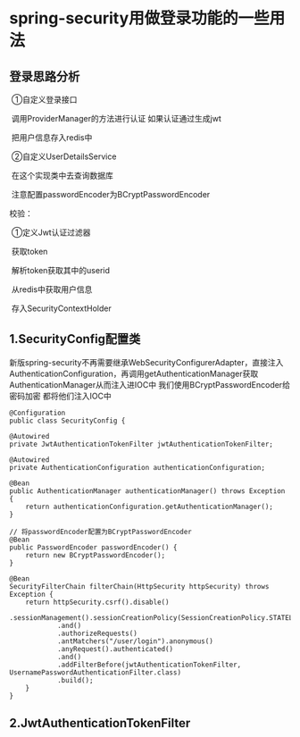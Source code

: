 # spring-security用做登录功能的一些用法

## 登录思路分析

​ ①自定义登录接口

​ 调用ProviderManager的方法进行认证 如果认证通过生成jwt

​ 把用户信息存入redis中

​ ②自定义UserDetailsService

​ 在这个实现类中去查询数据库

​ 注意配置passwordEncoder为BCryptPasswordEncoder

校验：

​ ①定义Jwt认证过滤器

​ 获取token

​ 解析token获取其中的userid

​ 从redis中获取用户信息

​ 存入SecurityContextHolder

## 1.SecurityConfig配置类

新版spring-security不再需要继承WebSecurityConfigurerAdapter，直接注入AuthenticationConfiguration，再调用getAuthenticationManager获取AuthenticationManager从而注入进IOC中
我们使用BCryptPasswordEncoder给密码加密
都将他们注入IOC中

    @Configuration
    public class SecurityConfig {

    @Autowired
    private JwtAuthenticationTokenFilter jwtAuthenticationTokenFilter;

    @Autowired
    private AuthenticationConfiguration authenticationConfiguration;

    @Bean
    public AuthenticationManager authenticationManager() throws Exception {
        return authenticationConfiguration.getAuthenticationManager();
    }

    // 将passwordEncoder配置为BCryptPasswordEncoder
    @Bean
    public PasswordEncoder passwordEncoder() {
        return new BCryptPasswordEncoder();
    }

    @Bean
    SecurityFilterChain filterChain(HttpSecurity httpSecurity) throws Exception {
        return httpSecurity.csrf().disable()
                .sessionManagement().sessionCreationPolicy(SessionCreationPolicy.STATELESS)
                .and()
                .authorizeRequests()
                .antMatchers("/user/login").anonymous()
                .anyRequest().authenticated()
                .and()
                .addFilterBefore(jwtAuthenticationTokenFilter, UsernamePasswordAuthenticationFilter.class)
                .build();
        }
    }

## 2.JwtAuthenticationTokenFilter